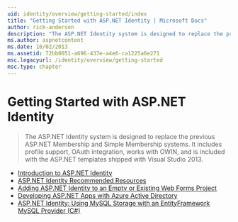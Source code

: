 ```yaml
---
uid: identity/overview/getting-started/index
title: "Getting Started with ASP.NET Identity | Microsoft Docs"
author: rick-anderson
description: "The ASP.NET Identity system is designed to replace the previous ASP.NET Membership and Simple Membership systems. It includes profile support, OAuth integrat..."
ms.author: aspnetcontent
ms.date: 10/02/2013
ms.assetid: 72bb0051-a696-437e-a4e6-ca1225a6e271
msc.legacyurl: /identity/overview/getting-started
msc.type: chapter
---
```

Getting Started with ASP.NET Identity
====================
> The ASP.NET Identity system is designed to replace the previous ASP.NET Membership and Simple Membership systems. It includes profile support, OAuth integration, works with OWIN, and is included with the ASP.NET templates shipped with Visual Studio 2013.


- [Introduction to ASP.NET Identity](introduction-to-aspnet-identity.md)
- [ASP.NET Identity Recommended Resources](aspnet-identity-recommended-resources.md)
- [Adding ASP.NET Identity to an Empty or Existing Web Forms Project](adding-aspnet-identity-to-an-empty-or-existing-web-forms-project.md)
- [Developing ASP.NET Apps with Azure Active Directory](developing-aspnet-apps-with-windows-azure-active-directory.md)
- [ASP.NET Identity: Using MySQL Storage with an EntityFramework MySQL Provider (C#)](aspnet-identity-using-mysql-storage-with-an-entityframework-mysql-provider.md)
